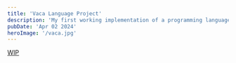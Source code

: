 ```yaml
---
title: 'Vaca Language Project'
description: 'My first working implementation of a programming language'
pubDate: 'Apr 02 2024'
heroImage: '/vaca.jpg'
---
```


[WIP](https://github.com/OJarrisonn/vaca)